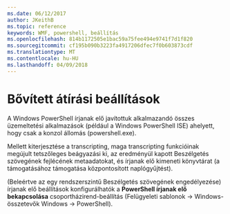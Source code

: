 ```yaml
---
ms.date: 06/12/2017
author: JKeithB
ms.topic: reference
keywords: WMF, powershell, beállítás
ms.openlocfilehash: 814b1172505e1bac59a75fee494e9741f7d1f820
ms.sourcegitcommit: cf195b090b3223fa4917206dfec7f0b603873cdf
ms.translationtype: MT
ms.contentlocale: hu-HU
ms.lasthandoff: 04/09/2018
---
```

# <a name="enhanced-transcription-options"></a>Bővített átírási beállítások

A Windows PowerShell írjanak elő javítottuk alkalmazandó összes üzemeltetési alkalmazások (például a Windows PowerShell ISE) ahelyett, hogy csak a konzol állomás (powershell.exe).

Mellett kiterjesztése a transcripting, maga transcripting funkcióinak megújult tetszőleges beágyazási ki, az eredményül kapott Beszélgetés szövegének fejlécének metaadatokat, és írjanak elő kimeneti könyvtárat (a támogatásához támogatása központosított naplógyűjtést).

(Beleértve az egy rendszerszintű Beszélgetés szövegének engedélyezése) írjanak elő beállítások konfigurálhatók a **PowerShell írjanak elő bekapcsolása** csoportházirend-beállítás (Felügyeleti sablonok -> Windows-összetevők Windows -> PowerShell).